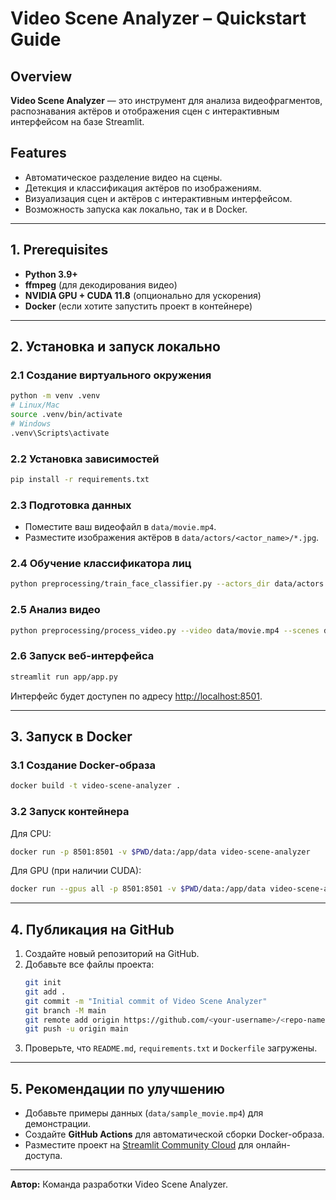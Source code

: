 # Video Scene Analyzer – Quickstart Guide

## Overview
**Video Scene Analyzer** — это инструмент для анализа видеофрагментов, распознавания актёров и отображения сцен с интерактивным интерфейсом на базе Streamlit.

## Features
- Автоматическое разделение видео на сцены.
- Детекция и классификация актёров по изображениям.
- Визуализация сцен и актёров с интерактивным интерфейсом.
- Возможность запуска как локально, так и в Docker.

---

## 1. Prerequisites
- **Python 3.9+**
- **ffmpeg** (для декодирования видео)
- **NVIDIA GPU + CUDA 11.8** (опционально для ускорения)
- **Docker** (если хотите запустить проект в контейнере)

---

## 2. Установка и запуск локально

### 2.1 Создание виртуального окружения
```bash
python -m venv .venv
# Linux/Mac
source .venv/bin/activate
# Windows
.venv\Scripts\activate
```

### 2.2 Установка зависимостей
```bash
pip install -r requirements.txt
```

### 2.3 Подготовка данных
- Поместите ваш видеофайл в `data/movie.mp4`.
- Разместите изображения актёров в `data/actors/<actor_name>/*.jpg`.

### 2.4 Обучение классификатора лиц
```bash
python preprocessing/train_face_classifier.py --actors_dir data/actors --out models/actor_classifier.pkl
```

### 2.5 Анализ видео
```bash
python preprocessing/process_video.py --video data/movie.mp4 --scenes data/scenes.json --classifier models/actor_classifier.pkl
```

### 2.6 Запуск веб-интерфейса
```bash
streamlit run app/app.py
```
Интерфейс будет доступен по адресу [http://localhost:8501](http://localhost:8501).

---

## 3. Запуск в Docker

### 3.1 Создание Docker-образа
```bash
docker build -t video-scene-analyzer .
```

### 3.2 Запуск контейнера
Для CPU:
```bash
docker run -p 8501:8501 -v $PWD/data:/app/data video-scene-analyzer
```
Для GPU (при наличии CUDA):
```bash
docker run --gpus all -p 8501:8501 -v $PWD/data:/app/data video-scene-analyzer
```

---

## 4. Публикация на GitHub
1. Создайте новый репозиторий на GitHub.
2. Добавьте все файлы проекта:
   ```bash
   git init
   git add .
   git commit -m "Initial commit of Video Scene Analyzer"
   git branch -M main
   git remote add origin https://github.com/<your-username>/<repo-name>.git
   git push -u origin main
   ```
3. Проверьте, что `README.md`, `requirements.txt` и `Dockerfile` загружены.

---

## 5. Рекомендации по улучшению
- Добавьте примеры данных (`data/sample_movie.mp4`) для демонстрации.
- Создайте **GitHub Actions** для автоматической сборки Docker-образа.
- Разместите проект на [Streamlit Community Cloud](https://streamlit.io/cloud) для онлайн-доступа.

---

**Автор:** Команда разработки Video Scene Analyzer.
